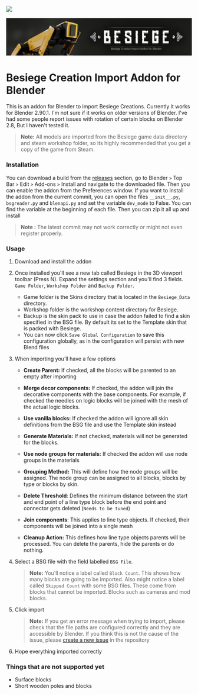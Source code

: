 ![](https://img.shields.io/badge/Code%20Quality-Okay-green) 

<img src="readme.assets/thumbnail_skin_update_git.png" alt="thumbnail_skin_update_git" style="zoom: 67%;" />

# Besiege Creation Import Addon for Blender

This is an addon for Blender to import Besiege Creations. Currently it works for Blender 2.90.1. I'm not sure if it works on older versions of Blender. I've had some people report issues with rotation of certain blocks on Blender 2.8, But I haven't tested it.

> **Note:** All models are imported from the Besiege game data directory and steam workshop folder, so its highly recommended that you get a copy of the game from Steam. 



### Installation
You can download a build from the [releases](https://github.com/arkangel-dev/BesiegeCreationImporter/releases) section, go to Blender `>` Top Bar `>` Edit `>` Add-ons `>` Install and navigate to the downloaded file. Then you can enable the addon from the Preferences window. If you want to install the addon from the current commit, you can open the files `__init__.py`, `bsgreader.py` and `blenapi.py` and set the variable `dev_mode` to False. You can find the variable at the beginning of each file. Then you can zip it all up and install

> **Note :** The latest commit may not work correctly or might not even register properly. 



### Usage

1. Download and install the addon

2. Once installed you'll see a new tab called Besiege in the 3D viewport toolbar (Press N). Expand the settings section and you'll find 3 fields. `Game Folder`, `Workshop Folder` and `Backup Folder`.
   - Game folder is the Skins directory that is located in the `Besiege_Data` directory. 
   - Workshop folder is the workshop content directory for Besiege.
   - Backup is the skin pack to use in case the addon failed to find a skin specified in the BSG file. By default its set to the Template skin that is packed with Besiege.
   - You can now click `Save Global Configuration` to save this configuration globally, as in the configuration will persist with new Blend files
   
3. When importing you'll have a few options

   - **Create Parent:** If checked, all the blocks will be parented to an empty after importing
   - **Merge decor components:** If checked, the addon will join the decorative components with the base components. For example, if checked the needles on logic blocks will be joined with the mesh of the actual logic blocks.
   - **Use vanilla blocks:** If checked the addon will ignore all skin definitions from the BSG file and use the Template skin instead

   - **Generate Materials:** If not checked, materials will not be generated for the blocks. 
   - **Use node groups for materials:** If checked the addon will use node groups in the materials
   - **Grouping Method:** This will define how the node groups will be assigned. The node group can be assigned to all blocks, blocks by type or blocks by skin.
   - **Delete Threshold**: Defines the minimum distance between the start and end point of a line type block before the end point and connector gets deleted (`Needs to be tuned`)
   - **Join components**: This applies to line type objects. If checked, their components will be joined into a single mesh
   - **Cleanup Action:** This defines how line type objects parents will be processed. You can delete the parents, hide the parents or do nothing.

4. Select a BSG file with the field labelled `BSG File`.

   > **Note:**  You'll notice a label called `Block Count`. This shows how many blocks are going to be imported. Also might notice a label called `Skipped Count` with some BSG files. These come from blocks that cannot be imported. Blocks such as cameras and mod blocks.

5. Click import

   > **Note:** If you get an error message when trying to import, please check that the file paths are configured correctly and they are accessible by Blender. If you think this is not the cause of the issue, please [create a new issue](https://github.com/arkangel-dev/BesiegeCreationImporter/issues/new/choose) in the repository

6. Hope everything imported correctly



### Things that are not supported yet

- Surface blocks
- Short wooden poles and blocks